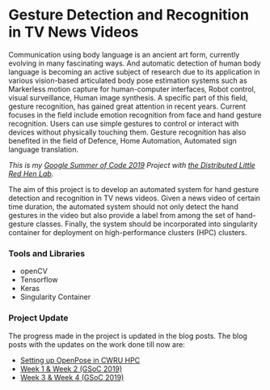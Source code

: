# Gesture Detection and Recognition in TV News Videos

Communication using body language is an ancient art form, currently evolving in many fascinating ways. And automatic detection of human body language is becoming an active subject of research due to its application in various vision-based articulated body pose estimation systems such as Markerless motion capture for human-computer interfaces, Robot control, visual surveillance, Human image synthesis. A specific part of this field, gesture recognition, has gained great attention in recent years. Current focuses in the field include emotion recognition from face and hand gesture recognition. Users can use simple gestures to control or interact with devices without physically touching them. Gesture recognition has also benefited in the field of Defence, Home Automation, Automated sign language translation.

*This is my [Google Summer of Code 2019](https://summerofcode.withgoogle.com/projects/#4821012401618944) Project with [the Distributed Little Red Hen Lab](http://www.redhenlab.org).*

The aim of this project is to develop an automated system for hand gesture detection and recognition in TV news videos. Given a news video of certain time duration, the automated system should not only detect the hand gestures in the video but also provide a label from among the set of hand-gesture classes. Finally, the system should be incorporated into singularity container for deployment on high-performance clusters (HPC) clusters.

### Tools and Libraries

- openCV
- Tensorflow
- Keras
- Singularity Container

### Project Update

The progress made in the project is updated in the blog posts. The blog posts with the updates on the work done till now are:

- [Setting up OpenPose in CWRU HPC](https://medium.com/@abhinavpatel2912/setting-up-openpose-in-cwru-hpc-8955f510f6ac)
- [Week 1 & Week 2 (GSoC 2019)]()
- [Week 3 & Week 4 (GSoC 2019)](https://medium.com/@abhinavpatel2912/week-3-week-4-gsoc-2019-12d572b2cd5c)
